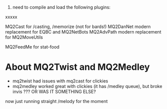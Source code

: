 1. need to compile and load the following plugins:

xxxxx

MQ2Cast     for /casting, /memorize (not for bards!)
MQ2DanNet   modern replacement for EQBC and MQ2NetBots
MQ2AdvPath  modern replacement for MQ2MoveUtils




MQ2FeedMe   for stat-food



# About MQ2Twist and MQ2Medley

- mq2twist had issues with mq2cast for clickies
- mq2medley worked great with clickies (it has /medley <item> queue), but broke invis ??? OR WAS IT SOMETHING ELSE?

now just running straight /melody for the moment


